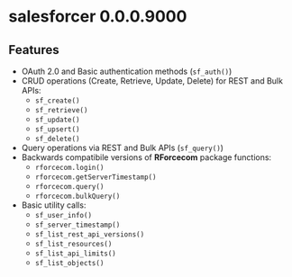 # salesforcer 0.0.0.9000

## Features

* OAuth 2.0 and Basic authentication methods (`sf_auth()`)
* CRUD operations (Create, Retrieve, Update, Delete) for REST and Bulk APIs: 
  * `sf_create()`
  * `sf_retrieve()`
  * `sf_update()` 
  * `sf_upsert()`
  * `sf_delete()` 
* Query operations via REST and Bulk APIs (`sf_query()`)
* Backwards compatibile versions of **RForcecom** package functions:
  * `rforcecom.login()` 
  * `rforcecom.getServerTimestamp()`
  * `rforcecom.query()`
  * `rforcecom.bulkQuery()`
* Basic utility calls: 
  * `sf_user_info()`
  * `sf_server_timestamp()`
  * `sf_list_rest_api_versions()`
  * `sf_list_resources()`
  * `sf_list_api_limits()`
  * `sf_list_objects()`
